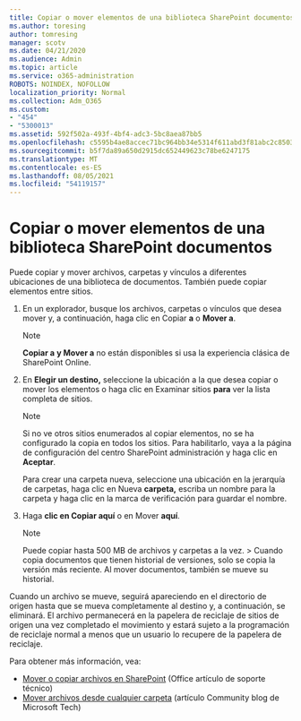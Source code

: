 ```yaml
---
title: Copiar o mover elementos de una biblioteca SharePoint documentos
ms.author: toresing
author: tomresing
manager: scotv
ms.date: 04/21/2020
ms.audience: Admin
ms.topic: article
ms.service: o365-administration
ROBOTS: NOINDEX, NOFOLLOW
localization_priority: Normal
ms.collection: Adm_O365
ms.custom:
- "454"
- "5300013"
ms.assetid: 592f502a-493f-4bf4-adc3-5bc8aea87bb5
ms.openlocfilehash: c5595b4ae8accec71bc964bb34e5314f611abd3f81abc2c8503e176389f62045
ms.sourcegitcommit: b5f7da89a650d2915dc652449623c78be6247175
ms.translationtype: MT
ms.contentlocale: es-ES
ms.lasthandoff: 08/05/2021
ms.locfileid: "54119157"
---
```

# <a name="copy-or-move-items-in-a-sharepoint-document-library"></a>Copiar o mover elementos de una biblioteca SharePoint documentos

Puede copiar y mover archivos, carpetas y vínculos a diferentes ubicaciones de una biblioteca de documentos. También puede copiar elementos entre sitios. 
  
1. En un explorador, busque los archivos, carpetas o vínculos que desea mover y, a continuación, haga clic en Copiar **a** o **Mover a**.

    > [!NOTE]
    > **Copiar a** **y Mover a** no están disponibles si usa la experiencia clásica de SharePoint Online.
  
2. En **Elegir un destino,** seleccione la ubicación a la que desea copiar o mover los elementos o haga clic en Examinar sitios **para** ver la lista completa de sitios.

    > [!NOTE]
    > Si no ve otros sitios enumerados al copiar elementos, no se ha configurado la copia en todos los sitios. Para habilitarlo, vaya a la página de configuración del centro SharePoint administración y haga clic en **Aceptar**.
  
    Para crear una carpeta nueva, seleccione una ubicación en la jerarquía de carpetas, haga clic en Nueva **carpeta,** escriba un nombre para la carpeta y haga clic en la marca de verificación para guardar el nombre.

3. Haga **clic en Copiar aquí** o en Mover **aquí**.

    > [!NOTE]
    > Puede copiar hasta 500 MB de archivos y carpetas a la vez. > Cuando copia documentos que tienen historial de versiones, solo se copia la versión más reciente. Al mover documentos, también se mueve su historial.
  
 Cuando un archivo se mueve, seguirá apareciendo en el directorio de origen hasta que se mueva completamente al destino y, a continuación, se eliminará. El archivo permanecerá en la papelera de reciclaje de sitios de origen una vez completado el movimiento y estará sujeto a la programación de reciclaje normal a menos que un usuario lo recupere de la papelera de reciclaje.

Para obtener más información, vea:

 - [Mover o copiar archivos en SharePoint](https://support.office.com/article/move-or-copy-files-in-sharepoint-00e2f483-4df3-46be-a861-1f5f0c1a87bc) (Office artículo de soporte técnico)
 - [Mover archivos desde cualquier carpeta](https://techcommunity.microsoft.com/t5/Microsoft-SharePoint-Blog/Now-move-files-anywhere-in-Office-365-SharePoint-and-OneDrive/ba-p/146973) (artículo Community blog de Microsoft Tech)  